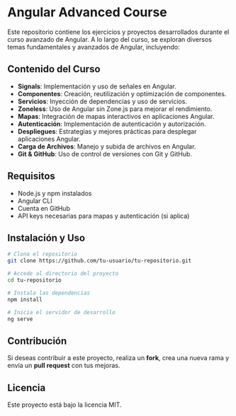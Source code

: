 # Angular Advanced Course

Este repositorio contiene los ejercicios y proyectos desarrollados durante el curso avanzado de Angular. A lo largo del curso, se exploran diversos temas fundamentales y avanzados de Angular, incluyendo:

## Contenido del Curso
- **Signals**: Implementación y uso de señales en Angular.
- **Componentes**: Creación, reutilización y optimización de componentes.
- **Servicios**: Inyección de dependencias y uso de servicios.
- **Zoneless**: Uso de Angular sin Zone.js para mejorar el rendimiento.
- **Mapas**: Integración de mapas interactivos en aplicaciones Angular.
- **Autenticación**: Implementación de autenticación y autorización.
- **Despliegues**: Estrategias y mejores prácticas para desplegar aplicaciones Angular.
- **Carga de Archivos**: Manejo y subida de archivos en Angular.
- **Git & GitHub**: Uso de control de versiones con Git y GitHub.

## Requisitos
- Node.js y npm instalados
- Angular CLI
- Cuenta en GitHub
- API keys necesarias para mapas y autenticación (si aplica)

## Instalación y Uso
```sh
# Clona el repositorio
git clone https://github.com/tu-usuario/tu-repositorio.git

# Accede al directorio del proyecto
cd tu-repositorio

# Instala las dependencias
npm install

# Inicia el servidor de desarrollo
ng serve
```

## Contribución
Si deseas contribuir a este proyecto, realiza un **fork**, crea una nueva rama y envía un **pull request** con tus mejoras.

## Licencia
Este proyecto está bajo la licencia MIT.

